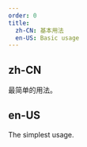 ```yaml
---
order: 0
title:
  zh-CN: 基本用法
  en-US: Basic usage
---
```


## zh-CN

最简单的用法。

## en-US

The simplest usage.

